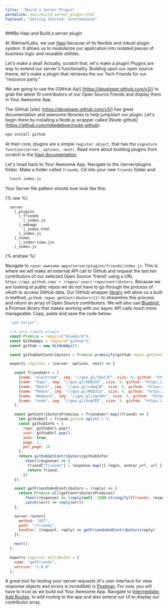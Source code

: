 ```yaml
---
title:  "Build a Server Plugin"
permalink: docs/build_server_plugin.html
toplevel: "Getting Started: Intermediate"
---
```


###Be Hapi and Build a server plugin

At WalmartLabs, we use [Hapi](http://hapijs.com/) because of its flexible and robust plugin system. It allows us to modularize our application into isolated pieces of business logic and reusable utilities.

Let's make a deal! Actually, scratch that, let's make a plugin! Plugins are way to extend our server's functionality. Building upon our open source theme, let's make a plugin that retrieves the our Tech Friends for our "resource party."

We are going to use the [GitHub Api] (https://developer.github.com/v3/) to grab the latest 10 contributors of our Open Source friends and display them in Your Awesome App.

The GitHub [site] (https://developer.github.com/v3/) has great documentation and awesome libraries to help jumpstart our plugin. Let's begin there by installing a Node.js wrapper called [Node-github] (https://github.com/mikedeboer/node-github):

```bash
npm install github
```

At their core, plugins are a simple `register object`, that has the `signature function(server, options, next)`. Read more about building plugins from scratch in the [Hapi documentation](http://hapijs.com/tutorials/plugins).

Let's head back to Your Awesome App. Navigate to the <your-awesome-app>/server/plugins folder. Make a folder called `friends`. Cd into your new `friends` folder and:

```bash
  touch index.js
```
Your Server file pattern should now look like this:

{% raw  %}
```
  server
    |_plugins
      |_friends
        |_index.js
      |_webapp
        |_index.html
      |_index.js
    |_views
      |_index-view.jsx
    |_index.js
```
{% endraw %}

Navigate to `<your-awesome-app>/server/plugins/friends/index.js`. This is where we will make an external API call to Github and request the last ten contributors of our selected Open Source 'friend' using a URL `https://api.github.com/ + /repos/:user/:repo/contributors`. Because we are looking at public repos we do not have to go through the process of oAuth to access GitHub data. Our GitHub wrapper [library](https://github.com/mikedeboer/node-github) will allow us a built in method, `github.repos.getContributors({})` to streamline this process and return an array of Open Source contributors. We will also use [Bluebird](http://bluebirdjs.com/docs/getting-started.html), a Promise library that makes working with our async API calls much more manageable. Copy, paste and save the code below:

```javascript
  'use strict';

  //a very simple plugin
  const Promise = require("bluebird");
  const GitHubApi = require("github");
  const github = new GitHubApi();

  const githubGetContributors = Promise.promisify(github.repos.getContributors);

  exports.register = (server, options, next) => {

    const friendsArr = [
      {name: "electrode", img: "//goo.gl/I9utJF", size: 9, github: "https://github.com/electrode-io/electrode-archetype-react-app"},
      {name: "hapi", img: "//goo.gl/bEBi6G", size: 9, github: "https://github.com/hapijs/hapi"},
      {name: "React", img: "//goo.gl/xwbqlB", size: 9, github: "https://github.com/facebook/react"},
      {name: "Redux", img: "//goo.gl/MGQ3lp", size: 9, github: "https://github.com/reactjs/redux"},
      {name: "Webpack", img: "//goo.gl/zgxe8s", size: 9, github: "https://github.com/webpack/webpack"},
      {name: "node", img: "//goo.gl/hxmCEE", size: 9, github: "https://github.com/nodejs/node"}
    ];

    const getContributorsPromises = friendsArr.map((friend) => {
      let githubUrl = friend.github.split('/');
      const githubInfo = {
        repo: githubUrl.pop(),
        user: githubUrl.pop(),
        anon: true,
        page: 1,
        per_page: 10
      };
      return githubGetContributors(githubInfo)
        .then((response) => {
          friend["friends"] = response.map(({ login, avatar_url, url }) => ({name: login, img: avatar_url, profile: url}));
          return friend;
        })
    });

    const getFriendsAndContributors = (reply) => {
      return Promise.all(getContributorsPromises)
        .then((response) => (reply(null, JSON.stringify({friends: response}))))
        .catch((err) => reply(err))
    };

    server.route({
      method: "GET",
      path: "/friends",
      handler: (request, reply) => getFriendsAndContributors(reply)
    });

    next();
  };

  exports.register.attributes = {
    name: "getFriends",
    version: "1.0.0"
  };

```

A great tool for testing your server requests (it's user interface for view response objects and errors is incredible) is [Postman](https://www.getpostman.com/). For now, you will have to trust as we build out Your Awesome App. Navigate to [Intermediate: Add Routes](add_routes.html), to add routing to the app and also extend our UI to display our contributor array.
